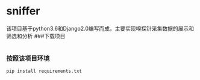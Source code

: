 # sniffer
该项目基于python3.6和Django2.0编写而成，主要实现嗅探针采集数据的展示和筛选和分析
###下载项目
```

```
### 按照该项目环境
```python 
pip install requirements.txt
```
